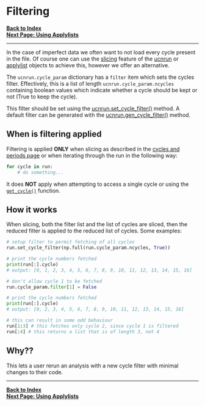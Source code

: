 # Filtering

[**Back to Index**](index.md)\
[**Next Page: Using Applylists**](applylists.md)

---

In the case of imperfect data we often want to not load every cycle present in the file. Of course one can use the [slicing](../docs/cycandperiods.md#slicing-and-indexing) feature of the [ucnrun] or [applylist] objects to achieve this, however we offer an alternative.

The `ucnrun.cycle_param` dictionary has a `filter` item which sets the cycles filter. Effectively, this is a list of length `ucnrun.cycle_param.ncycles` containing boolean values which indicate whether a cycle should be kept or not (True to keep the cycle).

This filter should be set using the [ucnrun.set_cycle_filter()](../docs/ucndata.md#set_cycle_filter) method. A default filter can be generated with the [ucnrun.gen_cycle_filter()](../docs/ucndata.md#gen_cycle_filter) method.

## When is filtering applied

Filtering is applied **ONLY** when slicing as described in the [cycles and periods page](cycandperiods.md#slicing-and-indexing) or when iterating through the run in the following way:

```python
for cycle in run:
    # do something...
```

It does **NOT** apply when attempting to access a single cycle or using the [`get_cycle()`](ucndata.md#ucnrunget_cycle) function.

## How it works

When slicing, both the filter list and the list of cycles are sliced, then the reduced filter is applied to the reduced list of cycles. Some examples:

```python
# setup filter to permit fetching of all cycles
run.set_cycle_filter(np.full(run.cycle_param.ncycles, True))

# print the cycle numbers fetched
print(run[:].cycle)
# output: [0, 1, 2, 3, 4, 5, 6, 7, 8, 9, 10, 11, 12, 13, 14, 15, 16]

# don't allow cycle 1 to be fetched
run.cycle_param.filter[1] = False

# print the cycle numbers fetched
print(run[:].cycle)
# output: [0, 2, 3, 4, 5, 6, 7, 8, 9, 10, 11, 12, 13, 14, 15, 16]

# this can result in some odd behaviour
run[1:3] # this fetches only cycle 2, since cycle 1 is filtered
run[:4] # this returns a list that is of length 3, not 4
```

## Why??

This lets a user rerun an analysis with a new cycle filter with minimal changes to their code.

---

[**Back to Index**](index.md)\
[**Next Page: Using Applylists**](applylists.md)




[tfile]: #tfile
[DataFrame]: https://pandas.pydata.org/pandas-docs/stable/reference/api/pandas.DataFrame.html
[ttree]:https://github.com/ucn-triumf/rootloader/blob/main/docs/rootloader/ttree.md
[attrdict]:https://github.com/ucn-triumf/rootloader/blob/main/docs/rootloader/attrdict.md
[rootloader]: https://github.com/ucn-triumf/rootloader
[ucnrun]: ../docs/ucndata.md#ucnrun
[ucncycle]: ../docs/ucndata.md#ucncycle
[ucnperiod]: ../docs/ucndata.md#ucnperiod
[applylist]: ../docs/applylist.md
[read]: ../docs/read.md
[merge]: ../docs/merge.md
